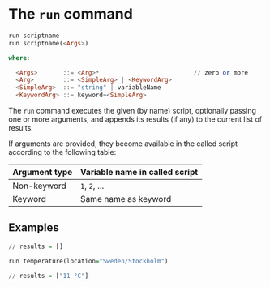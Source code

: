 # The `run` command

```haskell
run scriptname
run scriptname(<Args>)

where:

  <Args>       ::= <Arg>*                          // zero or more
  <Arg>        ::= <SimpleArg> | <KeywordArg>
  <SimpleArg>  ::= "string" | variableName
  <KeywordArg> ::= keyword=<SimpleArg>
```

The `run` command executes the given (by name) script, optionally passing one or more arguments,
and appends its results (if any) to the current list of results.

If arguments are provided, they become available in the called script according to the 
following table:

| Argument type | Variable name in called script |
| ------------- | ------------------------------ |
| Non-keyword   | `1`, `2`, ...                  |
| Keyword       | Same name as keyword           |

## Examples

```haskell
// results = []

run temperature(location="Sweden/Stockholm")

// results = ["11 °C"]
```

